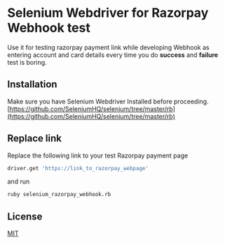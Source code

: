# Selenium Webdriver for Razorpay Webhook  test

Use it for testing razorpay payment link while developing Webhook as entering account and card details every time you do **success** and **failure** test is boring.

## Installation

Make sure you have Selenium Webdriver Installed before proceeding.
[https://github.com/SeleniumHQ/selenium/tree/master/rb](https://github.com/SeleniumHQ/selenium/tree/master/rb)


## Replace link

Replace the following link to your test Razorpay payment page
```bash
driver.get 'https://link_to_razorpay_webpage'
```
and run 

```bash
ruby selenium_razorpay_webhook.rb
```

## License
[MIT](https://choosealicense.com/licenses/mit/)
